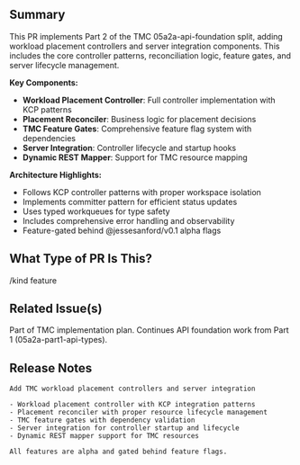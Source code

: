 <!--

Thanks for creating a pull request!
If this is your first time, please make sure to review CONTRIBUTING.MD.

-->

## Summary

This PR implements Part 2 of the TMC 05a2a-api-foundation split, adding workload placement controllers and server integration components. This includes the core controller patterns, reconciliation logic, feature gates, and server lifecycle management.

**Key Components:**
- **Workload Placement Controller**: Full controller implementation with KCP patterns
- **Placement Reconciler**: Business logic for placement decisions
- **TMC Feature Gates**: Comprehensive feature flag system with dependencies  
- **Server Integration**: Controller lifecycle and startup hooks
- **Dynamic REST Mapper**: Support for TMC resource mapping

**Architecture Highlights:**
- Follows KCP controller patterns with proper workspace isolation
- Implements committer pattern for efficient status updates
- Uses typed workqueues for type safety
- Includes comprehensive error handling and observability
- Feature-gated behind @jessesanford/v0.1 alpha flags

## What Type of PR Is This?

/kind feature

## Related Issue(s)

Part of TMC implementation plan. Continues API foundation work from Part 1 (05a2a-part1-api-types).

## Release Notes

```
Add TMC workload placement controllers and server integration

- Workload placement controller with KCP integration patterns
- Placement reconciler with proper resource lifecycle management  
- TMC feature gates with dependency validation
- Server integration for controller startup and lifecycle
- Dynamic REST mapper support for TMC resources

All features are alpha and gated behind feature flags.
```